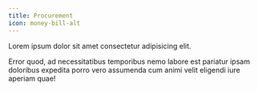 ```yaml
---
title: Procurement
icon: money-bill-alt 
---
```


Lorem ipsum dolor sit amet consectetur adipisicing elit.

Error quod, ad necessitatibus temporibus nemo labore est pariatur ipsam doloribus expedita porro vero assumenda cum animi velit eligendi iure aperiam quae!
